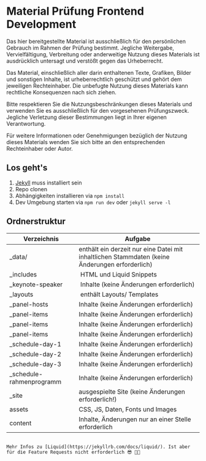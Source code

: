 # Material Prüfung Frontend Development

Das hier bereitgestellte Material ist ausschließlich für den persönlichen Gebrauch im Rahmen der Prüfung bestimmt. Jegliche Weitergabe, Vervielfältigung, Verbreitung oder anderweitige Nutzung dieses Materials ist ausdrücklich untersagt und verstößt gegen das Urheberrecht.

Das Material, einschließlich aller darin enthaltenen Texte, Grafiken, Bilder und sonstigen Inhalte, ist urheberrechtlich geschützt und gehört dem jeweiligen Rechteinhaber. Die unbefugte Nutzung dieses Materials kann rechtliche Konsequenzen nach sich ziehen.

Bitte respektieren Sie die Nutzungsbeschränkungen dieses Materials und verwenden Sie es ausschließlich für den vorgesehenen Prüfungszweck. Jegliche Verletzung dieser Bestimmungen liegt in Ihrer eigenen Verantwortung.

Für weitere Informationen oder Genehmigungen bezüglich der Nutzung dieses Materials wenden Sie sich bitte an den entsprechenden Rechteinhaber oder Autor.

## Los geht's

1. [Jekyll](https://jekyllrb.com) muss installiert sein 
2. Repo clonen
3. Abhängigkeiten installieren via `npm install`
4. Dev Umgebung starten via `npm run dev` oder `jekyll serve -l`

## Ordnerstruktur

| Verzeichnis | Aufgabe |
| --- | --- |
| _data/ | enthält ein derzeit nur eine Datei mit inhaltlichen Stammdaten (keine Änderungen erforderlich) |
| _includes | HTML und Liquid Snippets |
| _keynote-speaker | Inhalte (keine Änderungen erforderlich) |
| _layouts | enthält Layouts/ Templates |
| _panel-hosts |  Inhalte (keine Änderungen erforderlich) |
| _panel-items | Inhalte (keine Änderungen erforderlich) |
| _panel-items | Inhalte (keine Änderungen erforderlich) |
| _panel-items | Inhalte (keine Änderungen erforderlich) |
| _schedule-day-1 | Inhalte (keine Änderungen erforderlich) | 
| _schedule-day-2 | Inhalte (keine Änderungen erforderlich) | 
| _schedule-day-3 | Inhalte (keine Änderungen erforderlich) | 
| _schedule-rahmenprogramm | Inhalte (keine Änderungen erforderlich) | 
| _site | ausgespielte Site (keine Änderungen erforderlich!) | 
| assets | CSS, JS, Daten, Fonts und Images | 
| content | Inhalte, Änderungen nur an einer Stelle erforderlich | 


```

Mehr Infos zu [Liquid](https://jekyllrb.com/docs/liquid/). Ist aber für die Feature Requests nicht erforderlich 😎 👸🏻


